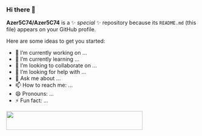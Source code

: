 ### Hi there 👋


**Azer5C74/Azer5C74** is a ✨ _special_ ✨ repository because its `README.md` (this file) appears on your GitHub profile.

Here are some ideas to get you started:

- 🔭 I’m currently working on ...
- 🌱 I’m currently learning ...
- 👯 I’m looking to collaborate on ...
- 🤔 I’m looking for help with ...
- 💬 Ask me about ...
- 📫 How to reach me: ...
- 😄 Pronouns: ...
- ⚡ Fun fact: ...





  
<a href="https://www.linkedin.com/in/azer-taboubi/">
  
<img height="50" src="https://media.tenor.com/mSziQlLUwQQAAAAi/linkin-logo.gif" width="360" height="480" frameBorder="0" class="giphy-embed" >

</a>


